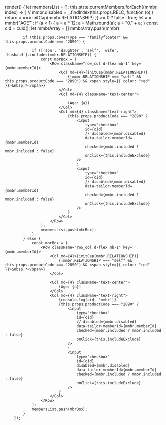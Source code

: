 render() {
        let membersList = [];
        this.state.currentMembers.forEach((mmbr, index) => {
            // mmbr.disabled = _.findIndex(this.props.RELC, function (o) { return o === initCap(mmbr.RELATIONSHIP) }) >= 0 ? false : true;
            let a = mmbr["AGE"];
            if (a < 1) {
                a = a * 12;
                a = Math.round(a);
                a = "0." + a;
            }
            const cid = cuid();
            let mmbrArray = []
            mmbrArray.push(mmbr)

            if (this.props.coverType === "familyfloater" && this.props.productCode === "2890") {

                if (['son', 'daughter', 'self', 'wife', 'husband'].includes(mmbr.RELATIONSHIP)) {
                    const mbrBox = (
                        <Row className="row_col d-flex mb-1" key={mmbr.memberId}>
                            <Col md={4}>{initCap(mmbr.RELATIONSHIP)}
                                {(mmbr.RELATIONSHIP === "self" && this.props.productCode === "2890") && <span style={{ color: "red" }}>&nbsp;*</span>}
                            </Col>
                            <Col md={4} className="text-center">

                                (Age: {a})
                            </Col>
                            <Col md={4} className="text-right">
                                {this.props.productCode === "2890" ?
                                    <input
                                        type="checkbox"
                                        id={cid}
                                        // disabled={mmbr.disabled}
                                        data-tailor-memberId={mmbr.memberId}
                                        checked={mmbr.included ? mmbr.included : false}
                                        onClick={this.includeExclude}
                                    />
                                    :
                                    <input
                                        type="checkbox"
                                        id={cid}
                                        // disabled={mmbr.disabled}
                                        data-tailor-memberId={mmbr.memberId}
                                        checked={mmbr.included ? mmbr.included : false}
                                        onClick={this.includeExclude}
                                    />
                                }
                            </Col>
                        </Row>
                    );
                    membersList.push(mbrBox);
                }
            } else {
                const mbrBox = (
                    <Row className="row_col d-flex mb-1" key={mmbr.memberId}>
                        <Col md={4}>{initCap(mmbr.RELATIONSHIP)}
                            {(mmbr.RELATIONSHIP === "self" && this.props.productCode === "2890") && <span style={{ color: "red" }}>&nbsp;*</span>}
                        </Col>

                        <Col md={4} className="text-center">
                            (Age: {a})
                        </Col>
                        <Col md={4} className="text-right">
                            {console.log(cid, 'mmbr')}
                            {this.props.productCode === "2890" ?
                                <input
                                    type="checkbox"
                                    id={cid}
                                    // disabled={mmbr.disabled}
                                    data-tailor-memberId={mmbr.memberId}
                                    checked={mmbr.included ? mmbr.included : false}
                                    onClick={this.includeExclude}
                                />
                                :
                                <input
                                    type="checkbox"
                                    id={cid}
                                    disabled={mmbr.disabled}
                                    data-tailor-memberId={mmbr.memberId}
                                    checked={mmbr.included ? mmbr.included : false}
                                    onClick={this.includeExclude}
                                />
                            }
                        </Col>
                    </Row>
                );
                membersList.push(mbrBox);
            }
        });
